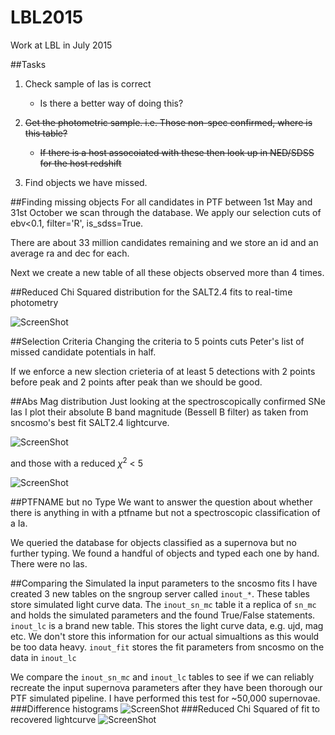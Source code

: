 # LBL2015
Work at LBL in July 2015

##Tasks
1. Check sample of Ias is correct
	
	- Is there a better way of doing this?

2. <del>Get the photometric sample. i.e. Those non-spec confirmed, where is this table?</del>

	-  <del>If there is a host assocoiated with these then look up in  NED/SDSS for the host redshift</del>

3. Find objects we have missed.

##Finding missing objects
For all candidates in PTF between 1st May and 31st October we scan through the database. We apply our selection cuts of ebv<0.1, filter='R', is_sdss=True.

There are about 33 million candidates remaining and we store an id and an average ra and dec for each.

Next we create a new table of all these objects observed more than 4 times.

##Reduced Chi Squared distribution for the SALT2.4 fits to real-time photometry

![ScreenShot](https://dl.dropboxusercontent.com/u/37570643/LBL_July2015/Chisq_hist.png)

##Selection Criteria
Changing the criteria to 5 points cuts Peter's list of missed candidate potentials in half.

If we enforce a new slection crieteria of at least 5 detections with 2 points before peak and 2 points after peak than we should be good.

##Abs Mag distribution 
Just looking at the spectroscopically confirmed SNe Ias I plot their absolute B band magnitude (Bessell B filter) as taken from sncosmo's best fit SALT2.4 lightcurve.

![ScreenShot](https://dl.dropboxusercontent.com/u/37570643/LBL_July2015/abs_mag_hist.png)

and those with a reduced $\chi^2$ < 5

![ScreenShot](https://dl.dropboxusercontent.com/u/37570643/LBL_July2015/abs_mag_hist_red5.png)

##PTFNAME but no Type
We want to answer the question about whether there is anything in with a ptfname but not a spectroscopic classification of a Ia. 

We queried the database for objects classified as a supernova but no further typing. We found a handful of objects and typed each one by hand. There were no Ias. 

##Comparing the Simulated Ia input parameters to the sncosmo fits
I have created 3 new tables on the sngroup server called `inout_*`. These tables store simulated light curve data.
The `inout_sn_mc` table it a replica of `sn_mc` and holds the simulated parameters and the found True/False statements.
`inout_lc` is a brand new table. This stores the light curve data, e.g. ujd, mag etc. We don't store this information for our actual simualtions as this would be too data heavy.
`inout_fit` stores the fit parameters from sncosmo on the data in `inout_lc`

We compare the `inout_sn_mc` and `inout_lc` tables to see if we can reliably recreate the input supernova parameters after they have been thorough our PTF simulated pipeline. I have performed this test for ~50,000 supernovae.
###Difference histograms
![ScreenShot](https://dl.dropboxusercontent.com/u/37570643/LBL_July2015/Diff_Hist.png)
###Reduced Chi Squared of fit to recovered lightcurve
![ScreenShot](https://dl.dropboxusercontent.com/u/37570643/LBL_July2015/inout_redchi2.png)